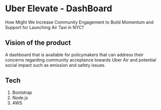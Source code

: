# Uber Elevate - DashBoard
How Might We Increase Community Engagement to Build Momentum and Support for Launching Air Taxi in NYC?

## Vision of the product 
A dashboard that is available for policymakers that can address their concerns regarding community acceptance towards Uber Air and potential social impact such as emission and safety issues.

## Tech
1. Bootstrap
2. Node.js
3. AWS
